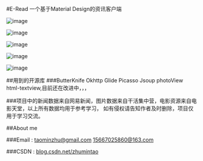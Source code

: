 #E-Read
一个基于Material Design的资讯客户端

![image](http://img.blog.csdn.net/20161022144743368?watermark/2/text/aHR0cDovL2Jsb2cuY3Nkbi5uZXQv/font/5a6L5L2T/fontsize/400/fill/I0JBQkFCMA==/dissolve/70/gravity/Center)

![image](http://img.blog.csdn.net/20161022150202113?watermark/2/text/aHR0cDovL2Jsb2cuY3Nkbi5uZXQv/font/5a6L5L2T/fontsize/400/fill/I0JBQkFCMA==/dissolve/70/gravity/Center)

![image](http://img.blog.csdn.net/20161022150251176?watermark/2/text/aHR0cDovL2Jsb2cuY3Nkbi5uZXQv/font/5a6L5L2T/fontsize/400/fill/I0JBQkFCMA==/dissolve/70/gravity/Center)

![image](http://img.blog.csdn.net/20161022150349795?watermark/2/text/aHR0cDovL2Jsb2cuY3Nkbi5uZXQv/font/5a6L5L2T/fontsize/400/fill/I0JBQkFCMA==/dissolve/70/gravity/Center)

![image](http://img.blog.csdn.net/20161022224309039?watermark/2/text/aHR0cDovL2Jsb2cuY3Nkbi5uZXQv/font/5a6L5L2T/fontsize/400/fill/I0JBQkFCMA==/dissolve/70/gravity/Center)

##用到的开源库 
###ButterKnife Okhttp Glide Picasso Jsoup photoView html-textview,目前还在改进中，，，

###项目中的新闻数据来自网易新闻，图片数据来自干活集中营，电影资源来自电影天堂，以上所有数据均用于参考学习， 如有侵权请告知作者及时删除，项目仅用于学习交流。

##About me

###Email : [taominzhu@gmail.com](mailto:taominzhu@gmail.com) [15667025860@163.com](mailto:15667025860@163.com)

###CSDN : [blog.csdn.net/zhumintao](http://blog.csdn.net/zhumintao)
